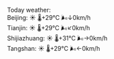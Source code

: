 Today weather:  
Beijing: ☀️ 🌡️+29°C 🌬️↓0km/h  
Tianjin: ☀️ 🌡️+29°C 🌬️↙0km/h  
Shijiazhuang: ☀️ 🌡️+31°C 🌬️→0km/h  
Tangshan: ☀️ 🌡️+29°C 🌬️←0km/h  
